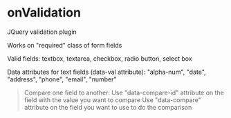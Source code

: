 onValidation
============

JQuery validation plugin

Works on "required" class of form fields

Valid fields: textbox, textarea, checkbox, radio button, select box

Data attributes for text fields (data-val attribute):
"alpha-num",
"date",
"address",
"phone",
"email",
"number"


>Compare one field to another: 
Use "data-compare-id" attribute on the field with the value you want to compare
Use "data-compare" attribute on the field you want to use to do the comparison
